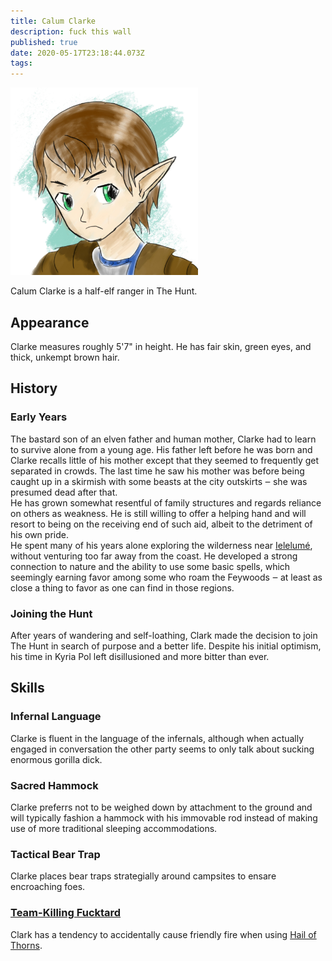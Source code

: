 ```yaml
---
title: Calum Clarke
description: fuck this wall
published: true
date: 2020-05-17T23:18:44.073Z
tags: 
---
```


<img src="https://raw.githubusercontent.com/halomademeapc/neeark-content/master/assets/people/clarke.jpg" style="max-width: 300px" alt="Calum Clarke" />

Calum Clarke is a half-elf ranger in The Hunt.

## Appearance
Clarke measures roughly 5'7" in height.  He has fair skin, green eyes, and thick, unkempt brown hair.  

## History
### Early Years
The bastard son of an elven father and human mother, Clarke had to learn to survive alone from a young age.  His father left before he was born and Clarke recalls little of his mother except that they seemed to frequently get separated in crowds.  The last time he saw his mother was before being caught up in a skirmish with some beasts at the city outskirts ‒ she was presumed dead after that.  
He has grown somewhat resentful of family structures and regards reliance on others as weakness.  He is still willing to offer a helping hand and will resort to being on the receiving end of such aid, albeit to the detriment of his own pride.  
He spent many of his years alone exploring the wilderness near [Ielelumé](/locations/ielelume), without venturing too far away from the coast. He developed a strong connection to nature and the ability to use some basic spells, which seemingly earning favor among some who roam the Feywoods ‒ at least as close a thing to favor as one can find in those regions.

### Joining the Hunt
After years of wandering and self-loathing, Clark made the decision to join The Hunt in search of purpose and a better life.  Despite his initial optimism, his time in Kyria Pol left disillusioned and more bitter than ever.  

## Skills
### Infernal Language
Clarke is fluent in the language of the infernals, although when actually engaged in conversation the other party seems to only talk about sucking enormous gorilla dick.  

### Sacred Hammock
Clarke preferrs not to be weighed down by attachment to the ground and will typically fashion a hammock with his immovable rod instead of making use of more traditional sleeping accommodations.  

### Tactical Bear Trap
Clarke places bear traps strategially around campsites to ensare encroaching foes.

### [Team-Killing Fucktard](https://www.youtube.com/watch?v=08xYvO4iI_Y)
Clark has a tendency to accidentally cause friendly fire when using [Hail of Thorns](https://www.dnd-spells.com/spell/hail-of-thorns).